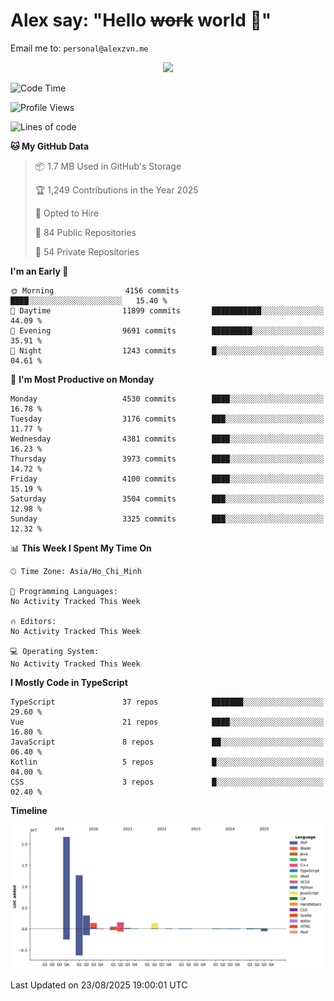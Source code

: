 # Alex say: "Hello ~~work~~ world 🐾"
Email me to: `personal@alexzvn.me`


<p align=center>
  <a href="https://skillicons.dev">
    <img src="https://skillicons.dev/icons?i=ts,js,php,nodejs,bun,vue,nuxt,react,svelte,tauri,laravel,rust,mongodb,docker,electron,redis,rabbitmq,tailwind,git,cloudflare,elysia,mysql,nginx,rollupjs,sentry,ubuntu,yarn,html,css,vite" />
  </a>
</p>

<!--START_SECTION:waka-->
![Code Time](http://img.shields.io/badge/Code%20Time-1%2C066%20hrs%2055%20mins-blue)

![Profile Views](http://img.shields.io/badge/Profile%20Views-0-blue)

![Lines of code](https://img.shields.io/badge/From%20Hello%20World%20I%27ve%20Written-43.5%20million%20lines%20of%20code-blue)

**🐱 My GitHub Data** 

> 📦 1.7 MB Used in GitHub's Storage 
 > 
> 🏆 1,249 Contributions in the Year 2025
 > 
> 💼 Opted to Hire
 > 
> 📜 84 Public Repositories 
 > 
> 🔑 54 Private Repositories 
 > 
**I'm an Early 🐤** 

```text
🌞 Morning                4156 commits        ████░░░░░░░░░░░░░░░░░░░░░   15.40 % 
🌆 Daytime                11899 commits       ███████████░░░░░░░░░░░░░░   44.09 % 
🌃 Evening                9691 commits        █████████░░░░░░░░░░░░░░░░   35.91 % 
🌙 Night                  1243 commits        █░░░░░░░░░░░░░░░░░░░░░░░░   04.61 % 
```
📅 **I'm Most Productive on Monday** 

```text
Monday                   4530 commits        ████░░░░░░░░░░░░░░░░░░░░░   16.78 % 
Tuesday                  3176 commits        ███░░░░░░░░░░░░░░░░░░░░░░   11.77 % 
Wednesday                4381 commits        ████░░░░░░░░░░░░░░░░░░░░░   16.23 % 
Thursday                 3973 commits        ████░░░░░░░░░░░░░░░░░░░░░   14.72 % 
Friday                   4100 commits        ████░░░░░░░░░░░░░░░░░░░░░   15.19 % 
Saturday                 3504 commits        ███░░░░░░░░░░░░░░░░░░░░░░   12.98 % 
Sunday                   3325 commits        ███░░░░░░░░░░░░░░░░░░░░░░   12.32 % 
```


📊 **This Week I Spent My Time On** 

```text
🕑︎ Time Zone: Asia/Ho_Chi_Minh

💬 Programming Languages: 
No Activity Tracked This Week

🔥 Editors: 
No Activity Tracked This Week

💻 Operating System: 
No Activity Tracked This Week
```

**I Mostly Code in TypeScript** 

```text
TypeScript               37 repos            ███████░░░░░░░░░░░░░░░░░░   29.60 % 
Vue                      21 repos            ████░░░░░░░░░░░░░░░░░░░░░   16.80 % 
JavaScript               8 repos             ██░░░░░░░░░░░░░░░░░░░░░░░   06.40 % 
Kotlin                   5 repos             █░░░░░░░░░░░░░░░░░░░░░░░░   04.00 % 
CSS                      3 repos             █░░░░░░░░░░░░░░░░░░░░░░░░   02.40 % 
```



**Timeline**

![Lines of Code chart](https://raw.githubusercontent.com/alexzvn/alexzvn/main/assets/bar_graph.png)


 Last Updated on 23/08/2025 19:00:01 UTC
<!--END_SECTION:waka-->
